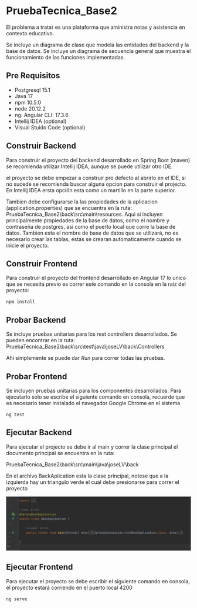 # PruebaTecnica_Base2

El problema a tratar es una plataforma que aministra notas y asistencia en contexto educativo.

Se incluye un diagrama de clase que modela las entidades del backend y la base de datos.
Se incluye un diagrama de secuencia general que muestra  el funcionamiento  de las funciones implementadas.

## Pre Requisitos

* Postgresql 15.1
* Java 17
* npm 10.5.0
* node 20.12.2
* ng: Angular CLI: 17.3.6
* Intellij IDEA (optional)
* Visual Stuido Code (optional)

## Construir Backend

Para construir el proyecto del backend desarrollado en Spring Boot (maven) se recomienda utilizar Intellij IDEA, aunque se puede utilizar otro IDE.

el proyecto se debe  empezar a construir pro defecto al abrirlo en el IDE, si no sucede se recomienda buscar alguna opcion para construir el projecto. En Intellij IDEA ersta opción esta como un martillo en la parte superior.

Tambien debe configurarse la  las propiedades de la aplicacion (application.properties) que se encuentra en la ruta: PruebaTecnica_Base2\back\src\main\resources. Aqui si incluyen principalmente propiedades de  la base de datos, como el nombre y contraseña de postgres, asi como  el puerto local que corre la base de datos. Tambien esta el nombre de base de datos que se utilizará, no es necesario crear las tablas, estas se crearan automaticamente cuando se inicie el proyecto.

## Construir Frontend

Para construir el proyecto del frontend  desarrollado en Angular 17 lo unico que se necesita previo es correr  este comando en la consola en la raiz del proyecto:

```
npm install
```

## Probar Backend

Se incluye pruebas unitarias para los rest controllers desarrollados. Se pueden encontrar en la ruta:
PruebaTecnica_Base2\back\src\test\java\joseLV\back\Controllers

Ahi simplemente se puede dar *Run*  para correr todas las pruebas.

## Probar Frontend

Se incluyen pruebas unitarias para los componentes desarrollados. Para ejecutarlo solo se escribe el siguiente comando en consola, recuerde que es necesario tener instalado el navegador Google Chrome en el sistema

```
ng test
```

## Ejecutar Backend

Para ejecutar el projecto se debe ir al main  y correr la clase principal
el documento principal se encuentra en la ruta:

PruebaTecnica_Base2\back\src\main\java\joseLV\back

En el archivo BackAplication esta la clase principal, notese que a la izquierda hay un triangulo verde el cual debe presionarse para correr el proyecto

![1714539564093](image/README/1714539564093.png)

## Ejecutar Frontend

Para ejecutar el proyecto se debe escribir el siguiente comando en consola, el proyecto estará corriendo en el puerto  local 4200

```
ng serve
```
